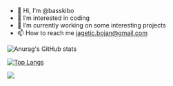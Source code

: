- 👋 Hi, I’m @basskibo
- 👀 I’m interested in coding
- 🌱 I’m currently working on some interesting projects
- 📫 How to reach me jagetic.bojan@gmail.com



![Anurag's GitHub stats](https://github-readme-stats.vercel.app/api?username=basskibo&show_icons=true&theme=ayu-mirage&count_private=true)

[![Top Langs](https://github-readme-stats.vercel.app/api/top-langs/?username=basskibo&layout=compact&langs_count=8&theme=ayu-mirage)](https://github.com/anuraghazra/github-readme-stats)


<!---
basskibo/basskibo is a ✨ special ✨ repository because its `README.md` (this file) appears on your GitHub profile.
You can click the Preview link to take a look at your changes.
--->


![](https://komarev.com/ghpvc/?username=basskibo&color=blue)
